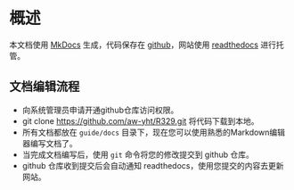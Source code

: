 # 概述

本文档使用 [MkDocs](https://www.mkdocs.org) 生成，代码保存在 [github](https://github.com/aw-yht/guide)，网站使用 [readthedocs](https://readthedocs.org/) 进行托管。

## 文档编辑流程

* 向系统管理员申请开通github仓库访问权限。
* git clone https://github.com/aw-yht/R329.git 将代码下载到本地。
* 所有文档都放在 `guide/docs` 目录下，现在您可以使用熟悉的Markdown编辑器编写文档了。
* 当完成文档编写后，使用 `git` 命令将您的修改提交到 github 仓库。
* github 仓库收到提交后会自动通知 readthedocs，使用您提交的内容去更新网站。

